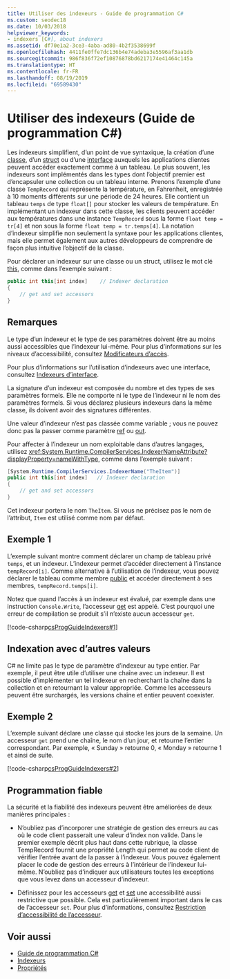 ```yaml
---
title: Utiliser des indexeurs - Guide de programmation C#
ms.custom: seodec18
ms.date: 10/03/2018
helpviewer_keywords:
- indexers [C#], about indexers
ms.assetid: df70e1a2-3ce3-4aba-ad80-4b2f3538699f
ms.openlocfilehash: 4411fe0ffe7dc136b4e74adeba3e5596af3aa1db
ms.sourcegitcommit: 986f836f72ef10876878bd6217174e41464c145a
ms.translationtype: HT
ms.contentlocale: fr-FR
ms.lasthandoff: 08/19/2019
ms.locfileid: "69589430"
---
```

# <a name="using-indexers-c-programming-guide"></a>Utiliser des indexeurs (Guide de programmation C#)

Les indexeurs simplifient, d’un point de vue syntaxique, la création d’une [classe](../../language-reference/keywords/class.md), d’un [struct](../../language-reference/keywords/struct.md) ou d’une [interface](../../language-reference/keywords/interface.md) auxquels les applications clientes peuvent accéder exactement comme à un tableau. Le plus souvent, les indexeurs sont implémentés dans les types dont l’objectif premier est d’encapsuler une collection ou un tableau interne. Prenons l’exemple d’une classe `TempRecord` qui représente la température, en Fahrenheit, enregistrée à 10 moments différents sur une période de 24 heures. Elle contient un tableau `temps` de type `float[]` pour stocker les valeurs de température. En implémentant un indexeur dans cette classe, les clients peuvent accéder aux températures dans une instance `TempRecord` sous la forme `float temp = tr[4]` et non sous la forme `float temp = tr.temps[4]`. La notation d’indexeur simplifie non seulement la syntaxe pour les applications clientes, mais elle permet également aux autres développeurs de comprendre de façon plus intuitive l’objectif de la classe.  
  
Pour déclarer un indexeur sur une classe ou un struct, utilisez le mot clé [this](../../language-reference/keywords/this.md), comme dans l’exemple suivant :

```csharp
public int this[int index]    // Indexer declaration  
{  
    // get and set accessors  
}  
```

## <a name="remarks"></a>Remarques

Le type d’un indexeur et le type de ses paramètres doivent être au moins aussi accessibles que l’indexeur lui-même. Pour plus d’informations sur les niveaux d’accessibilité, consultez [Modificateurs d’accès](../../language-reference/keywords/access-modifiers.md).  
  
 Pour plus d’informations sur l’utilisation d’indexeurs avec une interface, consultez [Indexeurs d’interface](./indexers-in-interfaces.md).  
  
 La signature d’un indexeur est composée du nombre et des types de ses paramètres formels. Elle ne comporte ni le type de l’indexeur ni le nom des paramètres formels. Si vous déclarez plusieurs indexeurs dans la même classe, ils doivent avoir des signatures différentes.  
  
 Une valeur d’indexeur n’est pas classée comme variable ; vous ne pouvez donc pas la passer comme paramètre [ref](../../language-reference/keywords/ref.md) ou [out](../../language-reference/keywords/out-parameter-modifier.md).  
  
 Pour affecter à l’indexeur un nom exploitable dans d’autres langages, utilisez <xref:System.Runtime.CompilerServices.IndexerNameAttribute?displayProperty=nameWithType>, comme dans l’exemple suivant :  

```csharp
[System.Runtime.CompilerServices.IndexerName("TheItem")]  
public int this[int index]   // Indexer declaration  
{
    // get and set accessors  
}  
```

Cet indexeur portera le nom `TheItem`. Si vous ne précisez pas le nom de l’attribut, `Item` est utilisé comme nom par défaut.  
  
## <a name="example-1"></a>Exemple 1  
  
L’exemple suivant montre comment déclarer un champ de tableau privé `temps`, et un indexeur. L’indexeur permet d’accéder directement à l’instance `tempRecord[i]`. Comme alternative à l’utilisation de l’indexeur, vous pouvez déclarer le tableau comme membre [public](../../language-reference/keywords/public.md) et accéder directement à ses membres, `tempRecord.temps[i]`.  
  
 Notez que quand l’accès à un indexeur est évalué, par exemple dans une instruction `Console.Write`, l’accesseur [get](../../language-reference/keywords/get.md) est appelé. C’est pourquoi une erreur de compilation se produit s’il n’existe aucun accesseur `get`.  
  
 [!code-csharp[csProgGuideIndexers#1](~/samples/snippets/csharp/VS_Snippets_VBCSharp/csProgGuideIndexers/CS/Indexers.cs#1)]  
  
## <a name="indexing-using-other-values"></a>Indexation avec d’autres valeurs

C# ne limite pas le type de paramètre d’indexeur au type entier. Par exemple, il peut être utile d’utiliser une chaîne avec un indexeur. Il est possible d’implémenter un tel indexeur en recherchant la chaîne dans la collection et en retournant la valeur appropriée. Comme les accesseurs peuvent être surchargés, les versions chaîne et entier peuvent coexister.  
  
## <a name="example-2"></a>Exemple 2  
  
L’exemple suivant déclare une classe qui stocke les jours de la semaine. Un accesseur `get` prend une chaîne, le nom d’un jour, et retourne l’entier correspondant. Par exemple, « Sunday » retourne 0, « Monday » retourne 1 et ainsi de suite.  
  
 [!code-csharp[csProgGuideIndexers#2](~/samples/snippets/csharp/VS_Snippets_VBCSharp/csProgGuideIndexers/CS/Indexers.cs#2)]  
  
## <a name="robust-programming"></a>Programmation fiable

 La sécurité et la fiabilité des indexeurs peuvent être améliorées de deux manières principales :  
  
- N’oubliez pas d’incorporer une stratégie de gestion des erreurs au cas où le code client passerait une valeur d’index non valide. Dans le premier exemple décrit plus haut dans cette rubrique, la classe TempRecord fournit une propriété Length qui permet au code client de vérifier l’entrée avant de la passer à l’indexeur. Vous pouvez également placer le code de gestion des erreurs à l’intérieur de l’indexeur lui-même. N’oubliez pas d’indiquer aux utilisateurs toutes les exceptions que vous levez dans un accesseur d’indexeur.  
  
- Définissez pour les accesseurs [get](../../language-reference/keywords/get.md) et [set](../../language-reference/keywords/set.md) une accessibilité aussi restrictive que possible. Cela est particulièrement important dans le cas de l’accesseur `set`. Pour plus d’informations, consultez [Restriction d’accessibilité de l’accesseur](../classes-and-structs/restricting-accessor-accessibility.md).  
  
## <a name="see-also"></a>Voir aussi

- [Guide de programmation C#](../index.md)
- [Indexeurs](./index.md)
- [Propriétés](../classes-and-structs/properties.md)
